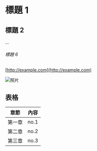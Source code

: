 
# 標題 1
## 標題 2
...
###### 標題 6

[http://example.com](http://example.com)

![照片](75126661_p0.png)

## 表格
章節 | 內容
--------|-------
第一章   | no.1
第二章   | no.2
第三章   | no.3
